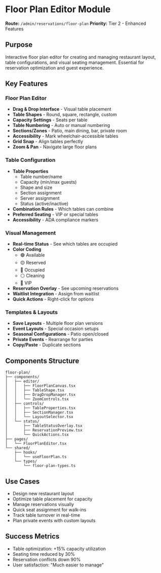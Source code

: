 # Floor Plan Editor Module

**Route:** `/admin/reservations/floor-plan`
**Priority:** Tier 2 - Enhanced Features

## Purpose
Interactive floor plan editor for creating and managing restaurant layout, table configurations, and visual seating management. Essential for reservation optimization and guest experience.

## Key Features

### Floor Plan Editor
- **Drag & Drop Interface** - Visual table placement
- **Table Shapes** - Round, square, rectangle, custom
- **Capacity Settings** - Seats per table
- **Table Numbering** - Auto or manual numbering
- **Sections/Zones** - Patio, main dining, bar, private room
- **Accessibility** - Mark wheelchair-accessible tables
- **Grid Snap** - Align tables perfectly
- **Zoom & Pan** - Navigate large floor plans

### Table Configuration
- **Table Properties**
  - Table number/name
  - Capacity (min/max guests)
  - Shape and size
  - Section assignment
  - Server assignment
  - Status (active/inactive)
- **Combination Rules** - Which tables can combine
- **Preferred Seating** - VIP or special tables
- **Accessibility** - ADA compliance markers

### Visual Management
- **Real-time Status** - See which tables are occupied
- **Color Coding**
  - 🟢 Available
  - 🟡 Reserved
  - 🔴 Occupied
  - ⚪ Cleaning
  - 🔵 VIP
- **Reservation Overlay** - See upcoming reservations
- **Waitlist Integration** - Assign from waitlist
- **Quick Actions** - Right-click for options

### Templates & Layouts
- **Save Layouts** - Multiple floor plan versions
- **Event Layouts** - Special occasion setups
- **Seasonal Configurations** - Patio open/closed
- **Private Events** - Rearrange for parties
- **Copy/Paste** - Duplicate sections

## Components Structure
```
floor-plan/
├── components/
│   ├── editor/
│   │   ├── FloorPlanCanvas.tsx
│   │   ├── TableShape.tsx
│   │   ├── DragDropManager.tsx
│   │   └── ZoomControls.tsx
│   ├── controls/
│   │   ├── TableProperties.tsx
│   │   ├── SectionManager.tsx
│   │   └── LayoutSelector.tsx
│   └── status/
│       ├── TableStatusOverlay.tsx
│       ├── ReservationPreview.tsx
│       └── QuickActions.tsx
├── pages/
│   └── FloorPlanEditor.tsx
└── shared/
    ├── hooks/
    │   └── useFloorPlan.ts
    └── types/
        └── floor-plan-types.ts
```

## Use Cases
- Design new restaurant layout
- Optimize table placement for capacity
- Manage reservations visually
- Quick seat assignment for walk-ins
- Track table turnover in real-time
- Plan private events with custom layouts

## Success Metrics
- Table optimization: +15% capacity utilization
- Seating time reduced by 30%
- Reservation conflicts down 90%
- User satisfaction: "Much easier to manage"
